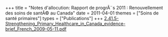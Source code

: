 +++
title = "Notes d'allocution: Rapport de progrÃ¨s 2011 : Renouvellement des soins de santÃ© au Canada"
date = 2011-04-01
themes = ["Soins de santé primaires"]
types = ["Publications"]
+++
[2.41.5-Strengthening_Primary_Healthcare_in_Canada_evidence-brief_French_2009-05-11.pdf](/files/2.41.5-Strengthening_Primary_Healthcare_in_Canada_evidence-brief_French_2009-05-11.pdf)
